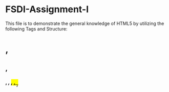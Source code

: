 # FSDI-Assignment-I
This file is to demonstrate the general knowledge of HTML5 by utilizing the following Tags and Structure:
  <h1>, <h2>, <h3>
  <b>, <i>, <mark>, <ins>, <sub>, <sup>
  <title>, <head>, <body>, <html>
This file also incorporates several styles and structures that were learned in the supplementary reading and videos. These include:
    ID Tags
    Orderd Lists
    Unordered Lists
    Buttons
    Links
    Alignment

    
   
